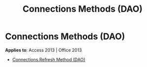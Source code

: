 ﻿---
title: Connections Methods (DAO)
TOCTitle: Methods
ms:assetid: d7994415-1890-4d9a-9aad-ddbb27f41120
ms:mtpsurl: https://msdn.microsoft.com/library/Dn125679(v=office.15)
ms:contentKeyID: 52074552
ms.date: 09/18/2015
mtps_version: v=office.15
---

# Connections Methods (DAO)


**Applies to**: Access 2013 | Office 2013



  - [Connections.Refresh Method (DAO)](connections-refresh-method-dao.md)

